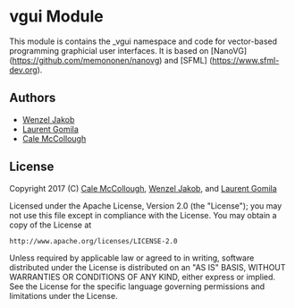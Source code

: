 # vgui Module
This module is contains the _vgui namespace and code for vector-based 
programming graphicial user interfaces. It is based on [NanoVG]
(https://github.com/memononen/nanovg) and [SFML]
(https://www.sfml-dev.org).

## Authors
* [Wenzel Jakob](wenzel.jakob@epfl.ch)
* [Laurent Gomila](laurent@sfml-dev.org)
* [Cale McCollough](https://calemccollough.github.io)

## License
Copyright 2017 (C) [Cale McCollough](mailto:calemccollough@gmail.com),
    [Wenzel Jakob](wenzel.jakob@epfl.ch), and
    [Laurent Gomila](laurent@sfml-dev.org)

Licensed under the Apache License, Version 2.0 (the "License");
you may not use this file except in compliance with the License.
You may obtain a copy of the License at

    http://www.apache.org/licenses/LICENSE-2.0

Unless required by applicable law or agreed to in writing, software
distributed under the License is distributed on an "AS IS" BASIS,
WITHOUT WARRANTIES OR CONDITIONS OF ANY KIND, either express or implied.
See the License for the specific language governing permissions and
limitations under the License.
